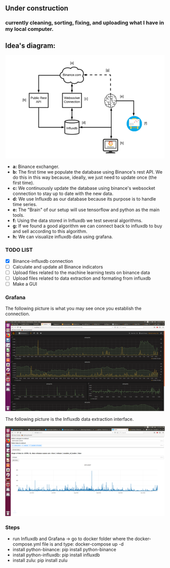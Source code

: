 ## Under construction
### currently cleaning, sorting, fixing, and uploading what I have in my local computer.
## Idea's diagram:
![title](data/images/general_diagram.png)

 - **a:** Binance exchanger.
 - **b:** The first time we populate the database using Binance's rest API. We do this in this way because, ideally, we just need to update once (the first time).
 - **c:** We continuously update the database using binance's websocket connection to stay up to date with the new data.
 - **d:** We use Influxdb as our database because its purpose is to handle time series. 
 - **e:** The "Brain" of our setup will use tensorflow and python as the main tools.
 - **f:** Using the data stored in Influxdb we test several algorithms. 
 - **g:** If we found a good algorithm we can connect back to influxdb to buy and sell according to this algorithm.
 - **h:** We can visualize influxdb data using grafana.

### TODO LIST

- [x] Binance-influxdb connection
- [ ] Calculate and update all Binance indicators
- [ ] Upload files related to the machine learning tests on binance data
- [ ] Upload files related to data extraction and formating from influxdb
- [ ] Make a GUI

### Grafana

The following picture is what you may see once you establish the connection.

![title](data/images/grafana_screenshot.png)

The following picture is the Influxdb data extraction interface.

![title](data/images/dash-example.png)


### Steps

 - run Influxdb and Grafana -> go to docker folder where the docker-compose.yml file is and type: docker-compose up -d
 - install python-binance: pip install python-binance
 - install python-influxdb: pip install influxdb
 - install zulu: pip install zulu
